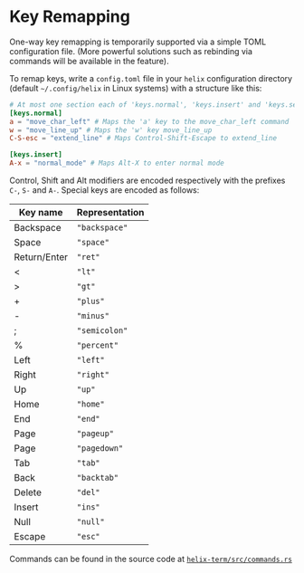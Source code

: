 # Key Remapping

One-way key remapping is temporarily supported via a simple TOML configuration
file. (More powerful solutions such as rebinding via commands will be
available in the feature).

To remap keys, write a `config.toml` file in your `helix` configuration
directory (default `~/.config/helix` in Linux systems) with a structure like
this:

```toml
# At most one section each of 'keys.normal', 'keys.insert' and 'keys.select'
[keys.normal]
a = "move_char_left" # Maps the 'a' key to the move_char_left command
w = "move_line_up" # Maps the 'w' key move_line_up
C-S-esc = "extend_line" # Maps Control-Shift-Escape to extend_line

[keys.insert]
A-x = "normal_mode" # Maps Alt-X to enter normal mode
```

Control, Shift and Alt modifiers are encoded respectively with the prefixes
`C-`, `S-` and `A-`. Special keys are encoded as follows:

| Key name     | Representation |
| ---          | ---            |
| Backspace    | `"backspace"`  |
| Space        | `"space"`      |
| Return/Enter | `"ret"`        |
| <            | `"lt"`         |
| \>           | `"gt"`         |
| \+           | `"plus"`       |
| \-           | `"minus"`      |
| ;            | `"semicolon"`  |
| %            | `"percent"`    |
| Left         | `"left"`       |
| Right        | `"right"`      |
| Up           | `"up"`         |
| Home         | `"home"`       |
| End          | `"end"`        |
| Page         | `"pageup"`     |
| Page         | `"pagedown"`   |
| Tab          | `"tab"`        |
| Back         | `"backtab"`    |
| Delete       | `"del"`        |
| Insert       | `"ins"`        |
| Null         | `"null"`       |
| Escape       | `"esc"`        |

Commands can be found in the source code at [`helix-term/src/commands.rs`](https://github.com/helix-editor/helix/blob/master/helix-term/src/commands.rs)
